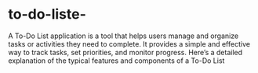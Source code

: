 # to-do-liste-
A To-Do List application is a tool that helps users manage and organize tasks or activities they need to complete. It provides a simple and effective way to track tasks, set priorities, and monitor progress. Here’s a detailed explanation of the typical features and components of a To-Do List 
